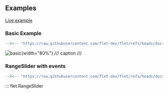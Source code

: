 ## Examples

[Live example](https://flet-controls-gallery.fly.dev/input/rangeslider)

### Basic Example

```python
--8<-- "https://raw.githubusercontent.com/flet-dev/flet/refs/heads/docs/fix-links/sdk/python/examples/controls/range-slider/basic.py"
```

![basic](https://raw.githubusercontent.com/flet-dev/flet/docs/fix-links/sdk/python/examples/controls/range-slider/media/basic.gif){width="80%"}
/// caption
///

### RangeSlider with events

```python
--8<-- "https://raw.githubusercontent.com/flet-dev/flet/refs/heads/docs/fix-links/sdk/python/examples/controls/range-slider/handling-change-events.py"
```

::: flet.RangeSlider
